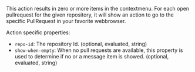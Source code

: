 ﻿This action results in zero or more items in the contextmenu. For each open pullrequest for the given repository, it will show an action to go to the specific PullRequest in your favorite webbrowser.

Action specific properties:

- `repo-id`: The repository Id. (optional, evaluated, string)
- `show-when-empty`: When no pull requests are available, this property is used to determine if no or a message item is showed. (optional, evaluated, string)
